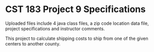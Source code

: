 # CST 183 Project 9 Specifications

Uploaded files include 4 java class files, a zip code location data file, project specifications and instructor comments.

This project to calculate shipping costs to ship from one of the given centers to another county.
